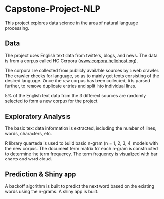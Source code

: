 # Capstone-Project-NLP

This project explores data science in the area of natural language processing.    

## Data
The project uses English text data from twitters, blogs, and news. The data is from a corpus called HC Corpora (www.corpora.heliohost.org).   
  
The corpora are collected from publicly available sources by a web crawler. The crawler checks for language, so as to mainly get texts consisting of the desired language. Once the raw corpus has been collected, it is parsed further, to remove duplicate entries and split into individual lines.   

5% of the English text data from the 3 different sources are randomly selected to form a new corpus for the project.

## Exploratory Analysis   
The basic text data information is extracted, including the number of lines, words, characters, etc.     

R library quanteda is used to build basic n-gram (n = 1, 2, 3, 4) models with the new corpus. The document term matrix for each n-gram is constructed to determine the term frequency. The term frequency is visualized with bar charts and word cloud.   

## Prediction & Shiny app  
A backoff algorithm is built to predict the next word based on the existing words using the n-grams. A shiny app is built.  